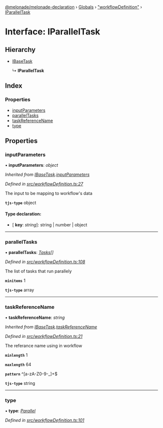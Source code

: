 [@melonade/melonade-declaration](../README.md) › [Globals](../globals.md) › ["workflowDefinition"](../modules/_workflowdefinition_.md) › [IParallelTask](_workflowdefinition_.iparalleltask.md)

# Interface: IParallelTask

## Hierarchy

* [IBaseTask](_workflowdefinition_.ibasetask.md)

  ↳ **IParallelTask**

## Index

### Properties

* [inputParameters](_workflowdefinition_.iparalleltask.md#inputparameters)
* [parallelTasks](_workflowdefinition_.iparalleltask.md#paralleltasks)
* [taskReferenceName](_workflowdefinition_.iparalleltask.md#taskreferencename)
* [type](_workflowdefinition_.iparalleltask.md#type)

## Properties

###  inputParameters

• **inputParameters**: *object*

*Inherited from [IBaseTask](_workflowdefinition_.ibasetask.md).[inputParameters](_workflowdefinition_.ibasetask.md#inputparameters)*

*Defined in [src/workflowDefinition.ts:27](https://github.com/devit-tel/melonade-declaration/blob/2273da1/src/workflowDefinition.ts#L27)*

The input to be mapping to workflow's data

**`tjs-type`** object

#### Type declaration:

* \[ **key**: *string*\]: string | number | object

___

###  parallelTasks

• **parallelTasks**: *[Tasks](../modules/_workflowdefinition_.md#tasks)[]*

*Defined in [src/workflowDefinition.ts:108](https://github.com/devit-tel/melonade-declaration/blob/2273da1/src/workflowDefinition.ts#L108)*

The list of tasks that run parallely

**`minitems`** 1

**`tjs-type`** array

___

###  taskReferenceName

• **taskReferenceName**: *string*

*Inherited from [IBaseTask](_workflowdefinition_.ibasetask.md).[taskReferenceName](_workflowdefinition_.ibasetask.md#taskreferencename)*

*Defined in [src/workflowDefinition.ts:21](https://github.com/devit-tel/melonade-declaration/blob/2273da1/src/workflowDefinition.ts#L21)*

The referance name using in workflow

**`minlength`** 1

**`maxlength`** 64

**`pattern`** ^[a-zA-Z0-9-_]+$

**`tjs-type`** string

___

###  type

• **type**: *[Parallel](../enums/_task_.tasktypes.md#parallel)*

*Defined in [src/workflowDefinition.ts:101](https://github.com/devit-tel/melonade-declaration/blob/2273da1/src/workflowDefinition.ts#L101)*
